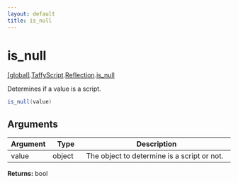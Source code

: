 ```yaml
---
layout: default
title: is_null
---
```


# is_null

[\[global\]]({{site.baseurl}}/docs/).[TaffyScript]({{site.baseurl}}/docs/TaffyScript/).[Reflection]({{site.baseurl}}/docs/TaffyScript/Reflection/).[is_null]({{site.baseurl}}/docs/TaffyScript/Reflection/is_null/)

Determines if a value is a script.

```cs
is_null(value)
```

## Arguments

<table>
  <col width="15%">
  <col width="15%">
  <thead>
    <tr>
      <th>Argument</th>
      <th>Type</th>
      <th>Description</th>
    </tr>
  </thead>
  <tbody>
    <tr>
      <td>value</td>
      <td>object</td>
      <td>The object to determine is a script or not.</td>
    </tr>
  </tbody>
</table>

**Returns:** bool

